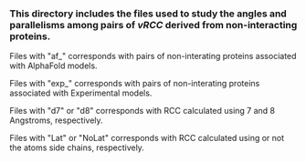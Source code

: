 <h3>This directory includes the files used to study the angles and parallelisms among pairs of <i>vRCC</i> derived from non-interacting proteins.</h3>
<p>Files with "af_" corresponds with pairs of non-interating proteins associated with AlphaFold models.</p>

<p>Files with "exp_" corresponds with pairs of non-interating proteins associated with Experimental models.</p>

<p>Files with "d7" or "d8" corresponds with RCC calculated using 7 and 8 Angstroms, respectively.</p>

<p>Files with "Lat" or "NoLat" corresponds with RCC calculated using or not the atoms side chains, respectively.</p>

